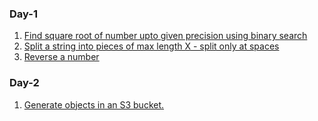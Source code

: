 ### Day-1
1. [Find square root of number upto given precision using binary search](Day-1/a.py)
2. [Split a string into pieces of max length X - split only at spaces](Day-1/b.py)
3. [Reverse a number](Day-1/c.py)

### Day-2
1. [Generate objects in an S3 bucket.](Day-2/a.py)